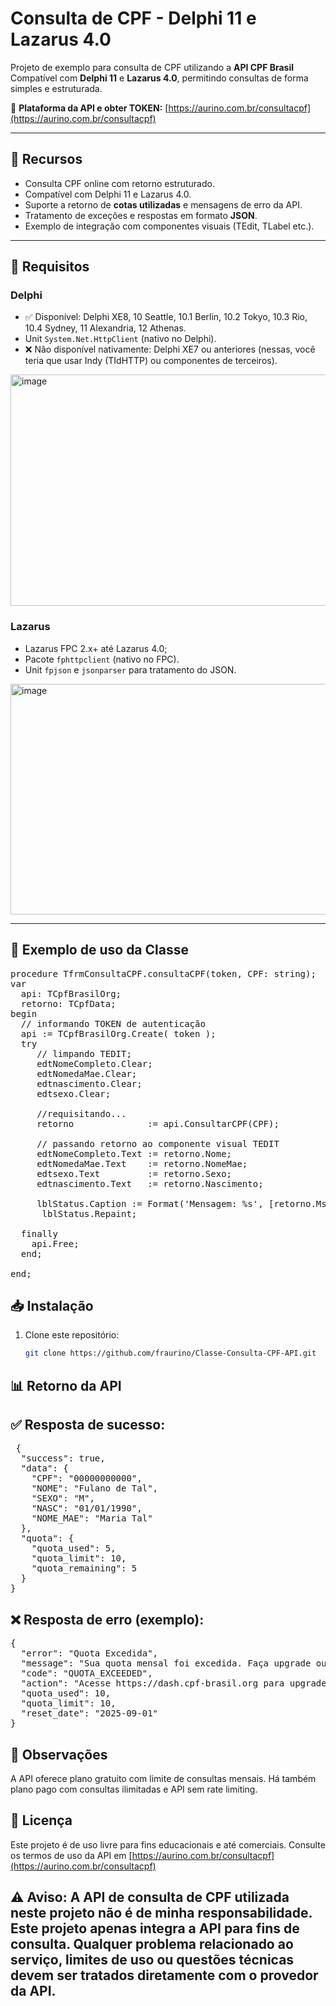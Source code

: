 # Consulta de CPF - Delphi 11 e Lazarus 4.0

Projeto de exemplo para consulta de CPF utilizando a **API CPF Brasil**  
Compatível com **Delphi 11** e **Lazarus 4.0**, permitindo consultas de forma simples e estruturada.

🔗 **Plataforma da API e obter TOKEN:** [https://aurino.com.br/consultacpf](https://aurino.com.br/consultacpf)

---

## 📌 Recursos
- Consulta CPF online com retorno estruturado.
- Compatível com Delphi 11 e Lazarus 4.0.
- Suporte a retorno de **cotas utilizadas** e mensagens de erro da API.
- Tratamento de exceções e respostas em formato **JSON**.
- Exemplo de integração com componentes visuais (TEdit, TLabel etc.).

---

## 🚀 Requisitos

### Delphi
- ✅ Disponível: Delphi XE8, 10 Seattle, 10.1 Berlin, 10.2 Tokyo, 10.3 Rio, 10.4 Sydney, 11 Alexandria, 12 Athenas.
- Unit `System.Net.HttpClient` (nativo no Delphi).
- ❌ Não disponível nativamente: Delphi XE7 ou anteriores (nessas, você teria que usar Indy (TIdHTTP) ou componentes de terceiros).
<img width="566" height="370" alt="image" src="https://github.com/user-attachments/assets/256a193f-f0ab-4e7a-9979-a21965fbf3f4" />

### Lazarus
-  Lazarus FPC 2.x+ até Lazarus 4.0;
- Pacote `fphttpclient` (nativo no FPC).
- Unit `fpjson` e `jsonparser` para tratamento do JSON.
<img width="593" height="369" alt="image" src="https://github.com/user-attachments/assets/ea3fe908-c629-4434-a8e0-0f8762f28254" />


---

## 📝 Exemplo de uso da Classe
<pre>procedure TfrmConsultaCPF.consultaCPF(token, CPF: string);
var
  api: TCpfBrasilOrg;
  retorno: TCpfData;
begin
  // informando TOKEN de autenticação
  api := TCpfBrasilOrg.Create( token );
  try
     // limpando TEDIT;
     edtNomeCompleto.Clear;
     edtNomedaMae.Clear;
     edtnascimento.Clear;
     edtsexo.Clear;
     
     //requisitando...
     retorno              := api.ConsultarCPF(CPF);
  
     // passando retorno ao componente visual TEDIT
     edtNomeCompleto.Text := retorno.Nome;
     edtNomedaMae.Text    := retorno.NomeMae;
     edtsexo.Text	      := retorno.Sexo;
     edtnascimento.Text   := retorno.Nascimento;
  
     lblStatus.Caption := Format('Mensagem: %s', [retorno.Msg]);
      lblStatus.Repaint;
  
  finally
    api.Free;
  end;

end;
</pre>
## 📥 Instalação
1. Clone este repositório:
   ```bash
   git clone https://github.com/fraurino/Classe-Consulta-CPF-API.git

## 📊 Retorno da API
## ✅ Resposta de sucesso:
<pre> {
  "success": true,
  "data": {
    "CPF": "00000000000",
    "NOME": "Fulano de Tal",
    "SEXO": "M",
    "NASC": "01/01/1990",
    "NOME_MAE": "Maria Tal"
  },
  "quota": {
    "quota_used": 5,
    "quota_limit": 10,
    "quota_remaining": 5
  }
}
</pre>

## ❌ Resposta de erro (exemplo):
<pre>{
  "error": "Quota Excedida",
  "message": "Sua quota mensal foi excedida. Faça upgrade ou aguarde o reset.",
  "code": "QUOTA_EXCEEDED",
  "action": "Acesse https://dash.cpf-brasil.org para upgrade",
  "quota_used": 10,
  "quota_limit": 10,
  "reset_date": "2025-09-01"
}
</pre>

## 📢 Observações
A API oferece plano gratuito com limite de consultas mensais. Há também plano pago com consultas ilimitadas e API sem rate limiting.

## 📄 Licença
Este projeto é de uso livre para fins educacionais e até comerciais.
Consulte os termos de uso da API em [https://aurino.com.br/consultacpf](https://aurino.com.br/consultacpf)


## ⚠️ Aviso: A API de consulta de CPF utilizada neste projeto não é de minha responsabilidade. Este projeto apenas integra a API para fins de consulta. Qualquer problema relacionado ao serviço, limites de uso ou questões técnicas devem ser tratados diretamente com o provedor da API.
